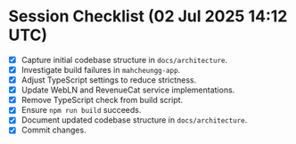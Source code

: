 # Session Checklist (02 Jul 2025 14:12 UTC)

- [x] Capture initial codebase structure in `docs/architecture`.
- [x] Investigate build failures in `mahcheungg-app`.
- [x] Adjust TypeScript settings to reduce strictness.
- [x] Update WebLN and RevenueCat service implementations.
- [x] Remove TypeScript check from build script.
- [x] Ensure `npm run build` succeeds.
- [x] Document updated codebase structure in `docs/architecture`.
- [x] Commit changes.
